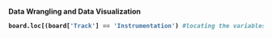 <b>Data Wrangling and Data Visualization <b>

``` python
board.loc[(board['Track'] == 'Instrumentation') #locating the variables that apply to the condition like 'Track' == Instrumentation
```
